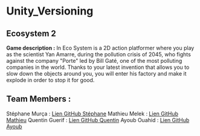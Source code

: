 # Unity_Versioning

## Ecosystem 2

**Game description :** In Eco System is a 2D action platformer where you play as the scientist Yan Amarre, during the pollution crisis of 2045, who fights against the company "Porte" 
led by Bill Gaté, one of the most polluting companies in the world. Thanks to your latest invention that allows you to slow down the objects around you, you will enter his factory 
and make it explode in order to stop it for good. 

## Team Members : 

Stéphane Murça : [Lien GitHub Stéphane](https://github.com/Stephane1902)
Mathieu Melek :  [Lien GitHub Mathieu](https://github.com/AxolotlTropKawai)
Quentin Guerif : [Lien GitHub Quentin](https://github.com/Winchhh)
Ayoub Ouahid : [Lien GitHub Ayoub](https://github.com/oayouub)

